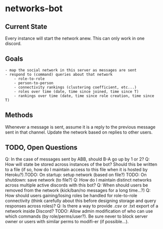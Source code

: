 # networks-bot

## Current State

Every instance will start the network anew. This can only work in one discord.

## Goals

    - map the social network in this server as messages are sent
    - respond to (command) queries about that network
        - role-to-role
        - person-to-person
        - connectivity rankings (clustering coefficient, etc...)
        - roles over time (date, time since joined, time since T)
        - rankings over time (date, time since role creation, time since T)

## Methods

Whenever a message is sent, assume it is a reply to the previous message sent in that channel. Update the network based on replies to other users.

## TODO, Open Questions

Q: In the case of messages sent by ABB, should B-A go up by 1 or 2?
Q: How will state be stored across instances of the bot? Should this be written to a file (if so, how do I maintain access to this file when it is hosted by Heroku?).TODO: On startup: setup network (based on file?)
TODO: On shutdown: save network (to file?)
Q: How do I maintain distinct networks across multiple active discords with this bot?
Q: When should users be removed from the network (kick/ban/no messages for a long time...?)
Q: How should users gaining/losing roles be handled for role-to-role connectivity (think carefully about this before designing storage and query responses across roles)?
Q: Is there a way to provide .csv or .txt export of a network inside Discord?
TODO: Allow admin modification of who can use which commands (by role/perms/user?). Be sure never to block server owner or users with similar perms to modifi-er (if possible...).
